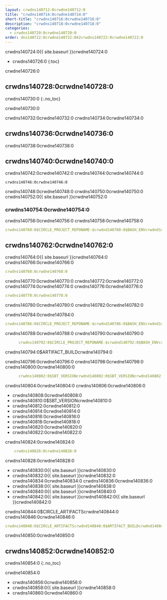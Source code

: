 ```yaml
---
layout: crwdns140712:0crwdne140712:0
title: "crwdns140714:0crwdne140714:0"
short-title: "crwdns140716:0crwdne140716:0"
description: "crwdns140718:0crwdne140718:0"
categories:
  - crwdns140720:0crwdne140720:0
order: dns140722:0crwdne140722:042crwdns140722:0crwdne140722:0
---
```

crwdns140724:0{{ site.baseurl }}crwdne140724:0

- crwdns140726:0
{:toc}

crwdne140726:0

## crwdns140728:0crwdne140728:0

crwdns140730:0
{:.no_toc}

crwdne140730:0

crwdns140732:0crwdne140732:0 crwdns140734:0crwdne140734:0

## crwdns140736:0crwdne140736:0

crwdns140738:0crwdne140738:0

## crwdns140740:0crwdne140740:0

crwdns140742:0crwdne140742:0 crwdns140744:0crwdne140744:0

    crwdns140746:0crwdne140746:0
    

crwdns140748:0crwdne140748:0 crwdns140750:0crwdne140750:0 crwdns140752:0{{ site.baseurl }}crwdne140752:0

### crwdns140754:0crwdne140754:0

crwdns140756:0crwdne140756:0 crwdns140758:0crwdne140758:0

```yaml
crwdns140760:0$CIRCLE_PROJECT_REPONAME-$crwdnd140760:0$BASH_ENVcrwdnd140760:0$SBT_VERSIONcrwdnd140760:0$SBT_VERSIONcrwdnd140760:0$SBT_VERSIONcrwdnd140760:0$SBT_VERSIONcrwdnd140760:0$CIRCLE_ARTIFACTScrwdnd140760:0$ARTIFACT_BUILDcrwdnd140760:0$CIRCLE_ARTIFACTScrwdnd140760:0$ARTIFACT_BUILDcrwdnd140760:0$CIRCLE_SHA1crwdne140760:0
```

## crwdns140762:0crwdne140762:0

crwdns140764:0{{ site.baseurl }}crwdne140764:0 crwdns140766:0crwdne140766:0

```yaml
crwdns140768:0crwdne140768:0
```

crwdns140770:0crwdne140770:0 crwdns140772:0crwdne140772:0 crwdns140774:0crwdne140774:0 crwdns140776:0crwdne140776:0

```yaml
crwdns140778:0crwdne140778:0
```

crwdns140780:0crwdne140780:0 crwdns140782:0crwdne140782:0

crwdns140784:0crwdne140784:0

```yaml
crwdns140786:0$CIRCLE_PROJECT_REPONAME-$crwdnd140786:0$BASH_ENVcrwdnd140786:0$SBT_VERSIONcrwdnd140786:0$SBT_VERSIONcrwdnd140786:0$SBT_VERSIONcrwdnd140786:0$SBT_VERSIONcrwdne140786:0
```

crwdns140788:0crwdne140788:0 crwdns140790:0crwdne140790:0

```yaml
      crwdns140792:0$CIRCLE_PROJECT_REPONAME-$crwdnd140792:0$BASH_ENVcrwdne140792:0
```

crwdns140794:0$ARTIFACT_BUILDcrwdne140794:0

crwdns140796:0crwdne140796:0 crwdns140798:0crwdne140798:0 crwdns140800:0crwdne140800:0

```yaml
      crwdns140802:0$SBT_VERSIONcrwdnd140802:0$SBT_VERSIONcrwdnd140802:0$SBT_VERSIONcrwdnd140802:0$SBT_VERSIONcrwdne140802:0
```

crwdns140804:0crwdne140804:0 crwdns140806:0crwdne140806:0

- crwdns140808:0crwdne140808:0
- crwdns140810:0$SBT_VERSIONcrwdne140810:0
- crwdns140812:0crwdne140812:0
- crwdns140814:0crwdne140814:0
- crwdns140816:0crwdne140816:0
- crwdns140818:0crwdne140818:0
- crwdns140820:0crwdne140820:0
- crwdns140822:0crwdne140822:0

crwdns140824:0crwdne140824:0

```yaml
    crwdns140826:0crwdne140826:0
```

crwdns140828:0crwdne140828:0

- crwdns140830:0{{ site.baseurl }}crwdne140830:0 
- crwdns140832:0{{ site.baseurl }}crwdne140832:0 crwdns140834:0crwdne140834:0 crwdns140836:0crwdne140836:0
- crwdns140838:0{{ site.baseurl }}crwdne140838:0
- crwdns140840:0{{ site.baseurl }}crwdne140840:0
- crwdns140842:0{{ site.baseurl }}crwdnd140842:0{{ site.baseurl }}crwdne140842:0

crwdns140844:0$CIRCLE_ARTIFACTScrwdne140844:0 crwdns140846:0crwdne140846:0

```yaml
crwdns140848:0$CIRCLE_ARTIFACTScrwdnd140848:0$ARTIFACT_BUILDcrwdnd140848:0$CIRCLE_ARTIFACTScrwdnd140848:0$ARTIFACT_BUILDcrwdnd140848:0$CIRCLE_SHA1crwdne140848:0
```

crwdns140850:0crwdne140850:0

## crwdns140852:0crwdne140852:0

crwdns140854:0 
{:.no_toc}

crwdne140854:0

- crwdns140856:0crwdne140856:0
- crwdns140858:0{{ site.baseurl }}crwdne140858:0
- crwdns140860:0crwdne140860:0